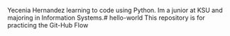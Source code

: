 Yecenia Hernandez learning to code using Python. Im a junior at KSU and majoring in Information Systems.# hello-world
This repository is for practicing the Git-Hub Flow
